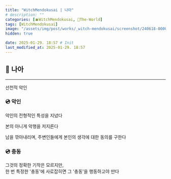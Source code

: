 ```yaml
---
title: "WitchMendokusai | 나아"
# description: ""
categories: [🫐WitchMendokusai, 🥥The-World]
tags: [WitchMendokusai]
image: "/assets/img/post/works/_witch-mendokusai/screenshot/240618-000000.png"
hidden: true

date: 2025-01-29. 18:57 # Init
last_modified_at: 2025-01-29. 18:57
---
```


## 📀 나아

---

선천적 악인  

### 💿 악인

악인의 전형적인 특성을 지녔다  

본의 아니게 악행을 저지른다  

남을 깎아내리며, 주변인들에게 본인의 생각에 대한 동의를 구한다  

### 💿 충동

그것의 정확한 기작은 모르지만,  
한 번 특정한 '충동'에 사로잡히면 그 '충동'을 행동하고야 만다  
